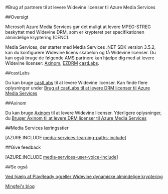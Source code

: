 <properties 
    pageTitle="Brug af partnere til at levere Widevine licenser til Azure Media Services | Microsoft Azure" 
    description="I denne artikel beskrives, hvordan du kan bruge Azure Media Services (AMS) til at levere en stream, krypteres dynamisk ved AMS med både PlayReady og Widevine DRMs. PlayReady licens stammer fra Media Services PlayReady licensserveren og Widevine licens er leveret af castLabs licensserver." 
    services="media-services" 
    documentationCenter="" 
    authors="Juliako" 
    manager="erikre" 
    editor=""/>

<tags 
    ms.service="media-services" 
    ms.workload="media" 
    ms.tgt_pltfrm="na" 
    ms.devlang="na" 
    ms.topic="article" 
    ms.date="09/26/2016"  
    ms.author="juliako"/>

#<a name="using-partners-to-deliver-widevine-licenses-to-azure-media-services"></a>Brug af partnere til at levere Widevine licenser til Azure Media Services

##<a name="overview"></a>Oversigt

Microsoft Azure Media Services gør det muligt at levere MPEG-STREG beskyttet med Widevine DRM, som er krypteret per specifikationen almindelige kryptering (CENC).

Media Services, der starter med Media Services .NET SDK version 3.5.2, kan du konfigurere Widevine licens skabelon og få Widevine licenser. Du kan også bruge de følgende AMS partnere kan hjælpe dig med at levere Widevine licenser: [Axinom](http://www.axinom.com/press/ibc-axinom-drm-6/), [EZDRM](http://ezdrm.com/) [castLabs](http://castlabs.com/company/partners/azure/).

##<a name="castlabs"></a>castLabs

Du kan bruge [castLabs](http://castlabs.com/company/partners/azure/) til at levere Widevine licenser. Kan finde flere oplysninger under [Brug af castLabs til at levere DRM licenser til Azure Media Services](media-services-castlabs-integration.md)

##<a name="axinom"></a>Axinom

Du kan bruge [Axinom](http://www.axinom.com/press/ibc-axinom-drm-6/) til at levere Widevine licenser. Yderligere oplysninger, du [Bruger Axinom til at levere DRM licenser til Azure Media Services](media-services-axinom-integration.md)


##<a name="media-services-learning-paths"></a>Media Services læringsstier

[AZURE.INCLUDE [media-services-learning-paths-include](../../includes/media-services-learning-paths-include.md)]

##<a name="provide-feedback"></a>Give feedback

[AZURE.INCLUDE [media-services-user-voice-include](../../includes/media-services-user-voice-include.md)]

##<a name="see-also"></a>Se også

[Ved hjælp af PlayReady og/eller Widevine dynamiske almindelige kryptering](media-services-protect-with-drm.md)

[Mingfei's blog](https://azure.microsoft.com/blog/azure-media-services-adds-google-widevine-packaging-for-delivering-multi-drm-stream/)

